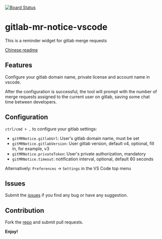 [![Board Status](https://dev.azure.com/atlestroms0321/bcb96420-5f60-4845-ad1f-ca9bc1394777/d1d11b62-ba4e-4ee5-adb7-29c01edb6034/_apis/work/boardbadge/c443da14-8efa-424c-ae0a-dfc27c9f37ed)](https://dev.azure.com/atlestroms0321/bcb96420-5f60-4845-ad1f-ca9bc1394777/_boards/board/t/d1d11b62-ba4e-4ee5-adb7-29c01edb6034/Microsoft.RequirementCategory)
# gitlab-mr-notice-vscode

This is a reminder widget for gitlab merge requests

[Chinese readme](./Readme-cn.md)

## Features

Configure your gitlab domain name, private license and account name in vscode.

After the configuration is successful, the tool will prompt with the number of merge requests assigned to the current user on gitlab, saving some chat time between developers.

## Configuration

`ctrl/cmd + ,` to configure your gitlab settings:

- `gitMRNotice.gitlabUrl`: User's gitlab domain name, must be set
- `gitMRNotice.gitlabVersion`: User gitlab version, default v4, optional, fill in, for example, v3
- `gitMRNotice.privateToken`: User's private authorization, mandatory
- `gitMRNotice.timeout`: notification interval, optional, default 60 seconds

Alternatively: `Preferences` -> `Settings` in the VS Code top menu

## Issues

Submit the [issues](https://github.com/ppgee/gitlab-mr-notice-vscode/issues) if you find any bug or have any suggestion.

## Contribution

Fork the [repo](https://github.com/ppgee/gitlab-mr-notice-vscode) and submit pull requests.

**Enjoy!**
